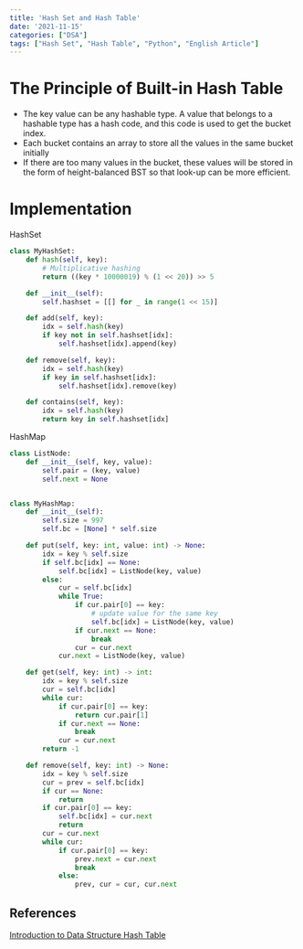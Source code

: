 ```yaml
---
title: 'Hash Set and Hash Table'
date: '2021-11-15'
categories: ["DSA"]
tags: ["Hash Set", "Hash Table", "Python", "English Article"]
---
```


# The Principle of Built-in Hash Table

- The key value can be any hashable type. A value that belongs to a hashable type has a hash code, and this code is used to get the bucket index.
- Each bucket contains an array to store all the values in the same bucket initially
- If there are too many values in the bucket, these values will be stored in the form of height-balanced BST so that look-up can be more efficient.


# Implementation

HashSet

```python
class MyHashSet:
    def hash(self, key):
        # Multiplicative hashing
        return ((key * 10000019) % (1 << 20)) >> 5

    def __init__(self):
        self.hashset = [[] for _ in range(1 << 15)]

    def add(self, key):
        idx = self.hash(key)
        if key not in self.hashset[idx]:
            self.hashset[idx].append(key)

    def remove(self, key):
        idx = self.hash(key)
        if key in self.hashset[idx]:
            self.hashset[idx].remove(key)

    def contains(self, key):
        idx = self.hash(key)
        return key in self.hashset[idx]
```

HashMap

```python
class ListNode:
    def __init__(self, key, value):
        self.pair = (key, value)
        self.next = None


class MyHashMap:
    def __init__(self):
        self.size = 997
        self.bc = [None] * self.size

    def put(self, key: int, value: int) -> None:
        idx = key % self.size
        if self.bc[idx] == None:
            self.bc[idx] = ListNode(key, value)
        else:
            cur = self.bc[idx]
            while True:
                if cur.pair[0] == key:
                    # update value for the same key
                    self.bc[idx] = ListNode(key, value)
                if cur.next == None:
                    break
                cur = cur.next
            cur.next = ListNode(key, value)

    def get(self, key: int) -> int:
        idx = key % self.size
        cur = self.bc[idx]
        while cur:
            if cur.pair[0] == key:
                return cur.pair[1]
            if cur.next == None:
                break
            cur = cur.next
        return -1

    def remove(self, key: int) -> None:
        idx = key % self.size
        cur = prev = self.bc[idx]
        if cur == None:
            return
        if cur.pair[0] == key:
            self.bc[idx] = cur.next
            return
        cur = cur.next
        while cur:
            if cur.pair[0] == key:
                prev.next = cur.next
                break
            else:
                prev, cur = cur, cur.next
```



## References

[Introduction to Data Structure
Hash Table](https://leetcode.com/explore/learn/card/hash-table/182/practical-applications/)
